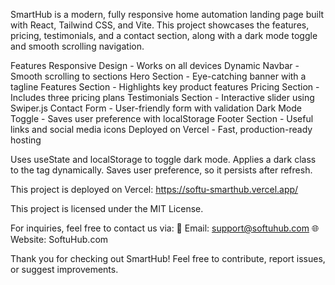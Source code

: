 SmartHub is a modern, fully responsive home automation landing page built with React, Tailwind CSS, and Vite. This project showcases the features, pricing, testimonials, and a contact section, along with a dark mode toggle and smooth scrolling navigation.

Features Responsive Design - Works on all devices Dynamic Navbar - Smooth scrolling to sections Hero Section - Eye-catching banner with a tagline Features Section - Highlights key product features Pricing Section - Includes three pricing plans Testimonials Section - Interactive slider using Swiper.js Contact Form - User-friendly form with validation Dark Mode Toggle - Saves user preference with localStorage Footer Section - Useful links and social media icons Deployed on Vercel - Fast, production-ready hosting

Uses useState and localStorage to toggle dark mode. Applies a dark class to the tag dynamically. Saves user preference, so it persists after refresh.

This project is deployed on Vercel: https://softu-smarthub.vercel.app/

This project is licensed under the MIT License.

For inquiries, feel free to contact us via: 📧 Email: support@softuhub.com 🌐 Website: SoftuHub.com

Thank you for checking out SmartHub! Feel free to contribute, report issues, or suggest improvements.
